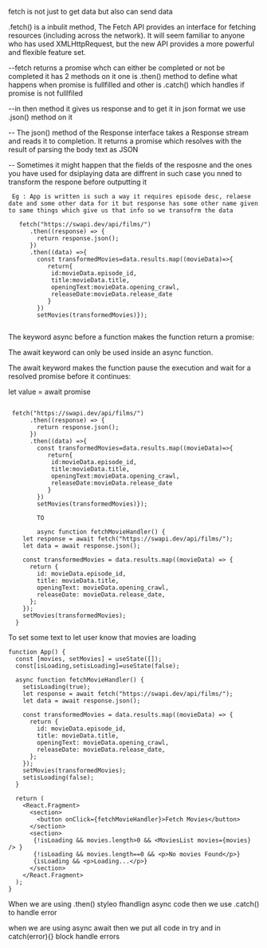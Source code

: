 fetch is not just to get data but also can send data

.fetch() is a inbulit method, The Fetch API provides an interface for fetching resources (including across the network). It will seem familiar to anyone who has used XMLHttpRequest, but the new API provides a more powerful and flexible feature set.

--fetch returns a promise whch can either be completed or not be completed it has 2 methods on it one is .then() method to define what happens when promise is fullfilled and other is .catch() which handles if promise is not fulllfiled 

--in then method it gives us response and to get it in json format  we use .json() method on it 

-- The json() method of the Response interface takes a Response stream and reads it to completion. It returns a promise which resolves with the result of parsing the body text as JSON

-- Sometimes it might happen that the fields of the resposne and the ones you have used for dsiplaying data are diffrent in such case you nned to transform the respone before outputting it 
```
 Eg : App is written is such a way it requires episode desc, relaese date and some other data for it but response has some other name given to same things which give us that info so we transofrm the data 
  
   fetch("https://swapi.dev/api/films/")
      .then((response) => {
        return response.json();
      })
      .then((data) =>{
        const transformedMovies=data.results.map((movieData)=>{
           return{
            id:movieData.episode_id,
            title:movieData.title,
            openingText:movieData.opening_crawl,
            releaseDate:movieData.release_date
           }
        })
        setMovies(transformedMovies)});
        
```

The keyword async before a function makes the function return a promise:

The await keyword can only be used inside an async function.

The await keyword makes the function pause the execution and wait for a resolved promise before it continues:

let value = await promise

``` eg:

 fetch("https://swapi.dev/api/films/")
      .then((response) => {
        return response.json();
      })
      .then((data) =>{
        const transformedMovies=data.results.map((movieData)=>{
           return{
            id:movieData.episode_id,
            title:movieData.title,
            openingText:movieData.opening_crawl,
            releaseDate:movieData.release_date
           }
        })
        setMovies(transformedMovies)});
        
        TO
        
        async function fetchMovieHandler() {
    let response = await fetch("https://swapi.dev/api/films/");
    let data = await response.json();

    const transformedMovies = data.results.map((movieData) => {
      return {
        id: movieData.episode_id,
        title: movieData.title,
        openingText: movieData.opening_crawl,
        releaseDate: movieData.release_date,
      };
    });
    setMovies(transformedMovies);
  }
```
To set some text to let user know that movies are loading 

```
function App() {
  const [movies, setMovies] = useState([]);
  const[isLoading,setisLoading]=useState(false);

  async function fetchMovieHandler() {
    setisLoading(true);
    let response = await fetch("https://swapi.dev/api/films/");
    let data = await response.json();

    const transformedMovies = data.results.map((movieData) => {
      return {
        id: movieData.episode_id,
        title: movieData.title,
        openingText: movieData.opening_crawl,
        releaseDate: movieData.release_date,
      };
    });
    setMovies(transformedMovies);
    setisLoading(false);
  }

  return (
    <React.Fragment>
      <section>
        <button onClick={fetchMovieHandler}>Fetch Movies</button>
      </section>
      <section>
       {!isLoading && movies.length>0 && <MoviesList movies={movies} /> }
       {!isLoading && movies.length==0 && <p>No movies Found</p>}
       {isLoading && <p>Loading...</p>}
      </section>
    </React.Fragment>
  );
}

```
When we are using .then() styleo fhandlign async code then we use .catch() to handle error 

when we are using async await then we put all code in try and in catch(error){} block handle errors
